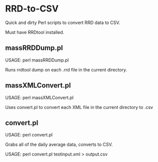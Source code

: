RRD-to-CSV
==========

Quick and dirty Perl scripts to convert RRD data to CSV.

Must have RRDtool installed.

massRRDDump.pl
--------------
USAGE: perl massRRDDump.pl

Runs rrdtool dump on each .rrd file in the current directory.

massXMLConvert.pl
--------------
USAGE: perl massXMLConvert.pl

Uses convert.pl to convert each XML file in the current directory to .csv

convert.pl
--------------
USAGE: perl convert.pl

Grabs all of the daily average data, converts to CSV.

USAGE: perl convert.pl testinput.xml > output.csv